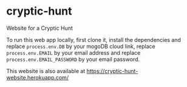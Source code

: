 # cryptic-hunt
Website for a Cryptic Hunt


To run this web app locally, first clone it, install the dependencies and replace `process.env.DB` by your mogoDB cloud link, replace `process.env.EMAIL` by your email address and replace `process.env.EMAIL_PASSWORD` by your email password.

This website is also available at https://cryptic-hunt-website.herokuapp.com/
